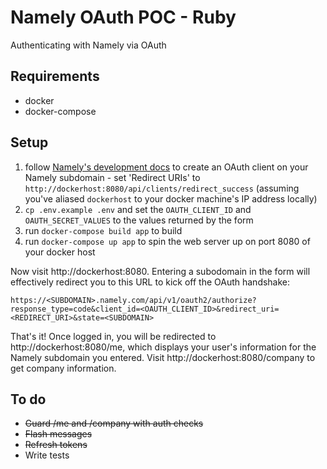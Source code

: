 # Namely OAuth POC - Ruby

Authenticating with Namely via OAuth

## Requirements

- docker
- docker-compose

## Setup

1. follow [Namely's development
   docs](https://developers.namely.com/1.0/authentication/authentication) to
   create an OAuth client on your Namely subdomain - set 'Redirect URIs' to
   `http://dockerhost:8080/api/clients/redirect_success` (assuming you've
   aliased `dockerhost` to your docker machine's IP address locally)
1. `cp .env.example .env` and set the `OAUTH_CLIENT_ID` and
   `OAUTH_SECRET_VALUES` to the values returned by the form
1. run `docker-compose build app` to build
1. run `docker-compose up app` to spin the web server up on port 8080 of your
   docker host

Now visit http://dockerhost:8080. Entering a subodomain in the form will
effectively redirect you to this URL to kick off the OAuth handshake:

`https://<SUBDOMAIN>.namely.com/api/v1/oauth2/authorize?response_type=code&client_id=<OAUTH_CLIENT_ID>&redirect_uri=<REDIRECT_URI>&state=<SUBDOMAIN>`

That's it! Once logged in, you will be redirected to http://dockerhost:8080/me,
which displays your user's information for the Namely subdomain you entered.
Visit http://dockerhost:8080/company to get company information.

## To do

- ~~Guard /me and /company with auth checks~~
- ~~Flash messages~~
- ~~Refresh tokens~~
- Write tests
